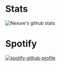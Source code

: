 # Stats
![Nexure's github stats](https://github-readme-stats.vercel.app/api?username=nexure&count_private=true)

# Spotify
[![spotify-github-profile](https://spotify-github-profile.vercel.app/api/view?uid=117591910&cover_image=false&theme=default)](https://github.com/kittinan/spotify-github-profile)